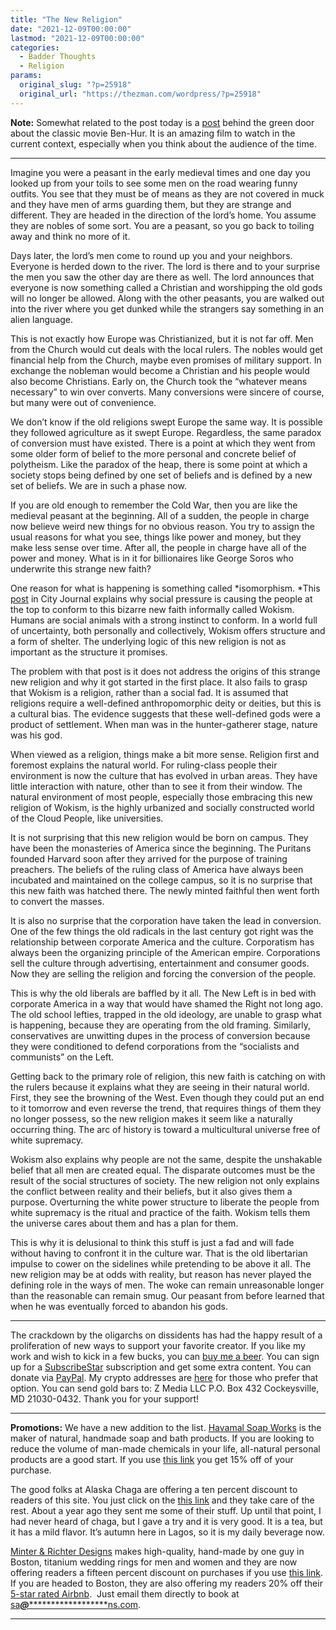 ```yaml
---
title: "The New Religion"
date: "2021-12-09T00:00:00"
lastmod: "2021-12-09T00:00:00"
categories:
  - Badder Thoughts
  - Religion
params:
  original_slug: "?p=25918"
  original_url: "https://thezman.com/wordpress/?p=25918"
---
```


**Note:** Somewhat related to the post today is a
<a href="https://www.subscribestar.com/posts/483119" rel="noopener"
target="_blank">post</a> behind the green door about the classic movie
Ben-Hur. It is an amazing film to watch in the current context,
especially when you think about the audience of the time.

------------------------------------------------------------------------

Imagine you were a peasant in the early medieval times and one day you
looked up from your toils to see some men on the road wearing funny
outfits. You see that they must be of means as they are not covered in
muck and they have men of arms guarding them, but they are strange and
different. They are headed in the direction of the lord’s home. You
assume they are nobles of some sort. You are a peasant, so you go back
to toiling away and think no more of it.

Days later, the lord’s men come to round up you and your neighbors.
Everyone is herded down to the river. The lord is there and to your
surprise the men you saw the other day are there as well. The lord
announces that everyone is now something called a Christian and
worshipping the old gods will no longer be allowed. Along with the other
peasants, you are walked out into the river where you get dunked while
the strangers say something in an alien language.

This is not exactly how Europe was Christianized, but it is not far off.
Men from the Church would cut deals with the local rulers. The nobles
would get financial help from the Church, maybe even promises of
military support. In exchange the nobleman would become a Christian and
his people would also become Christians. Early on, the Church took the
“whatever means necessary” to win over converts. Many conversions were
sincere of course, but many were out of convenience.

We don’t know if the old religions swept Europe the same way. It is
possible they followed agriculture as it swept Europe. Regardless, the
same paradox of conversion must have existed. There is a point at which
they went from some older form of belief to the more personal and
concrete belief of polytheism. Like the paradox of the heap, there is
some point at which a society stops being defined by one set of beliefs
and is defined by a new set of beliefs. We are in such a phase now.

If you are old enough to remember the Cold War, then you are like the
medieval peasant at the beginning. All of a sudden, the people in charge
now believe weird new things for no obvious reason. You try to assign
the usual reasons for what you see, things like power and money, but
they make less sense over time. After all, the people in charge have all
of the power and money. What is in it for billionaires like George Soros
who underwrite this strange new faith?

One reason for what is happening is something called *isomorphism. *This
[post](https://www.city-journal.org/why-woke-organizations-all-sound-the-same)
in City Journal explains why social pressure is causing the people at
the top to conform to this bizarre new faith informally called Wokism.
Humans are social animals with a strong instinct to conform. In a world
full of uncertainty, both personally and collectively, Wokism offers
structure and a form of shelter. The underlying logic of this new
religion is not as important as the structure it promises.

The problem with that post is it does not address the origins of this
strange new religion and why it got started in the first place. It also
fails to grasp that Wokism is a religion, rather than a social fad. It
is assumed that religions require a well-defined anthropomorphic deity
or deities, but this is a cultural bias. The evidence suggests that
these well-defined gods were a product of settlement. When man was in
the hunter-gatherer stage, nature was his god.

When viewed as a religion, things make a bit more sense. Religion first
and foremost explains the natural world. For ruling-class people their
environment is now the culture that has evolved in urban areas. They
have little interaction with nature, other than to see it from their
window. The natural environment of most people, especially those
embracing this new religion of Wokism, is the highly urbanized and
socially constructed world of the Cloud People, like universities.

It is not surprising that this new religion would be born on campus.
They have been the monasteries of America since the beginning. The
Puritans founded Harvard soon after they arrived for the purpose of
training preachers. The beliefs of the ruling class of America have
always been incubated and maintained on the college campus, so it is no
surprise that this new faith was hatched there. The newly minted
faithful then went forth to convert the masses.

It is also no surprise that the corporation have taken the lead in
conversion. One of the few things the old radicals in the last century
got right was the relationship between corporate America and the
culture. Corporatism has always been the organizing principle of the
American empire. Corporations sell the culture through advertising,
entertainment and consumer goods. Now they are selling the religion and
forcing the conversion of the people.

This is why the old liberals are baffled by it all. The New Left is in
bed with corporate America in a way that would have shamed the Right not
long ago. The old school lefties, trapped in the old ideology, are
unable to grasp what is happening, because they are operating from the
old framing. Similarly, conservatives are unwitting dupes in the process
of conversion because they were conditioned to defend corporations from
the “socialists and communists” on the Left.

Getting back to the primary role of religion, this new faith is catching
on with the rulers because it explains what they are seeing in their
natural world. First, they see the browning of the West. Even though
they could put an end to it tomorrow and even reverse the trend, that
requires things of them they no longer possess, so the new religion
makes it seem like a naturally occurring thing. The arc of history is
toward a multicultural universe free of white supremacy.

Wokism also explains why people are not the same, despite the unshakable
belief that all men are created equal. The disparate outcomes must be
the result of the social structures of society. The new religion not
only explains the conflict between reality and their beliefs, but it
also gives them a purpose. Overturning the white power structure to
liberate the people from white supremacy is the ritual and practice of
the faith. Wokism tells them the universe cares about them and has a
plan for them.

This is why it is delusional to think this stuff is just a fad and will
fade without having to confront it in the culture war. That is the old
libertarian impulse to cower on the sidelines while pretending to be
above it all. The new religion may be at odds with reality, but reason
has never played the defining role in the ways of men. The woke can
remain unreasonable longer than the reasonable can remain smug. Our
peasant from before learned that when he was eventually forced to
abandon his gods.

------------------------------------------------------------------------

The crackdown by the oligarchs on dissidents has had the happy result of
a proliferation of new ways to support your favorite creator. If you
like my work and wish to kick in a few bucks, you can
<a href="https://www.buymeacoffee.com/mujolulu" rel="noopener"
target="_blank">buy me a beer</a>. You can sign up for a
<a href="https://www.subscribestar.com/the-z-blog" rel="noopener"
target="_blank">SubscribeStar</a> subscription and get some extra
content. You can donate via <a
href="https://www.paypal.com/donate/?cmd=_s-xclick&amp;hosted_button_id=UDAS2Q8JYA6CN&amp;source=url"
rel="noopener" target="_blank">PayPal</a>. My crypto addresses are
<a href="https://thezman.com/wordpress/?page_id=22713" rel="noopener"
target="_blank">here</a> for those who prefer that option. You can send
gold bars to: Z Media LLC P.O. Box 432 Cockeysville, MD 21030-0432.
Thank you for your support!

------------------------------------------------------------------------

**Promotions:** We have a new addition to the list.
<a href="https://havamalsoapworks.com/" rel="noopener"
target="_blank">Havamal Soap Works</a> is the maker of natural, handmade
soap and bath products. If you are looking to reduce the volume of
man-made chemicals in your life, all-natural personal products are a
good start. If you use
<a href="https://havamalsoapworks.com/discount/ZMAN" rel="noopener"
target="_blank">this link</a> you get 15% off of your purchase.

The good folks at Alaska Chaga are offering a ten percent discount to
readers of this site. You just click on the
<a href="https://alaskachaga.us/discount/ZMAN" rel="noopener noreferrer"
target="_blank">this link</a> and they take care of the rest. About a
year ago they sent me some of their stuff. Up until that point, I had
never heard of chaga, but I gave a try and it is very good. It is a tea,
but it has a mild flavor. It’s autumn here in Lagos, so it is my daily
beverage now.

<a href="https://www.minterandrichterdesigns.com/"
rel="noreferrer nofollow noopener" target="_blank">Minter &amp; Richter
Designs</a> makes high-quality, hand-made by one guy in Boston, titanium
wedding rings for men and women and they are now offering readers a
fifteen percent discount on purchases if you use
<a href="https://www.minterandrichterdesigns.com/discount/ZMAN"
rel="noreferrer nofollow noopener" target="_blank">this link</a>.
<span class="highlight"><span class="colour"><span class="font"><span class="size">If
you are headed to Boston, they are also offering my readers 20% off
their <a
href="https://www.airbnb.com/users/7988017/listings?user_id=7988017&amp;s=3"
rel="noopener noreferrer" target="_blank">5-star rated Airbnb</a>.  Just
email them directly to book at
<a href="mailto:sa***@*********************ns.com"
data-original-string="iVdsD0pMlnN+Ch6TQQMSDQ==cb7WHTkGZ5OvPQ3mu9HMw4I/JcYyFg99PcZeQRC0eaw6d+e/3tHKcB5LQTeSnVskDS3"><span
class="apbct-email-encoder"
data-original-string="VnKP80dibEKYzxVsQM0cig==cb7I7QXMzaVXRRzRi0wQH/yFtwXww5TFjTyB9UdB5plbl9i6DJAY5doMX5FuXGOYP51"
title="This contact has been encoded by Anti-Spam by CleanTalk. Click to decode. To finish the decoding make sure that JavaScript is enabled in your browser.">sa<span
class="apbct-blur">***</span>@<span
class="apbct-blur">*********************</span>ns.com</span></a>.</span></span></span></span>

------------------------------------------------------------------------
